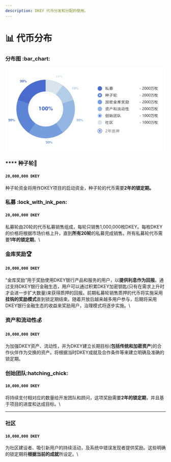 ```yaml
---
description: DKEY 代币分发和分配的使用。
---
```


# 📊 代币分布

### 分布图  :bar\_chart:&#x20;

![](../.gitbook/assets/chart-cn.png)

### **** **种子轮**:seedling:&#x20;

#### **`20,000,000 DKEY`**

种子轮资金将用作DKEY项目的启动资金，种子轮的代币需要**2年的锁定期。**

### 私募 :lock\_with\_ink\_pen:&#x20;

#### **`20,000,000 DKEY`**

私募轮由20轮的代币私募销售组成，每轮只销售1,000,000枚DKEY。每枚DKEY的价格将根据市场价格上升，直到**所有20轮**的私募完成销售。所有私募轮代币需要**1年的锁定期**。\


### 金库奖励:trophy:&#x20;

#### **`20,000,000 DKEY`**

“金库奖励”用于奖励使用DKEY银行产品和服务的用户，以**提供利息作为回报**。通过支持DKEY银行金融生态，用户可以通过积累DKEY加密钥匙(只有在需求上升时才会进一步扩大数量)来获得质押的回报。前期私募轮销售质押的代币将实施采用**挂钩的奖励模式**直到锁定期结束。随着开放后越来越多用户参与，后期将采用DKEY银行金融生态的收益来奖励用户，治理模式将逐步实施。\


### **资产和流动性**:moneybag:&#x20;

#### **`20,000,000 DKEY`**

为加强DKEY资产、流动性，并为DKEY建立长期目标(**包括传统和加密资产**)的合作伙伴作为交换的资产。将根据当时DKEY成就及合作条件等来建立明确及准确的锁定期。

### **创始团队**:hatching\_chick:&#x20;

#### **`10,000,000 DKEY`**

将持续支付相对应的数量给开发团队和顾问，这项奖励需要**2年的锁定期**，并且基于项目的进度和达成目标。\
****

### **社区**&#x20;

#### **`10,000,000 DKEY`**

为社区建设者、吸引新用户的持续活动，及系统中错误发现者提供奖励。这些明确的锁定期将**根据当前的成就**所设定。\
